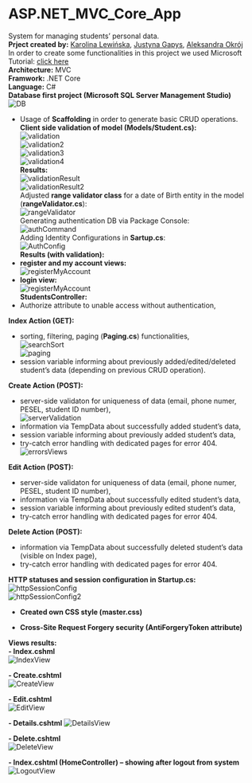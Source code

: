 # ASP.NET_MVC_Core_App
System for managing students’ personal data.<br />
**Prject created by:** [Karolina Lewińska](https://github.com/KarolinaLewinska), [Justyna Gapys](https://github.com/justynagapys), [Aleksandra Okrój](https://https://github.com/aleksandraokroj)<br />
In order to create some functionalities in this project we used Microsoft Tutorial: [click here](https://docs.microsoft.com/pl-pl/aspnet/mvc/overview/getting-started/getting-started-with-ef-using-mvc/sorting-filtering-and-paging-with-the-entity-framework-in-an-asp-net-mvc-application)<br />
**Architecture:** MVC<br />
**Framwork:** .NET Core<br />
**Language:** C#<br />
**Database first project (Microsoft SQL Server Management Studio)** <br />
![DB](https://github.com/KarolinaLewinska/ASP.NET_MVC_Core_App/blob/master/ReadmeImages/Db.PNG)<br />
- Usage of **Scaffolding** in order to generate basic CRUD operations.<br />
**Client side validation of model (Models/Student.cs):**<br />
![validation](https://github.com/KarolinaLewinska/ASP.NET_MVC_Core_App/blob/master/ReadmeImages/validationModel.PNG)<br />
![validation2](https://github.com/KarolinaLewinska/ASP.NET_MVC_Core_App/blob/master/ReadmeImages/validationModel2.PNG)<br />
![validation3](https://github.com/KarolinaLewinska/ASP.NET_MVC_Core_App/blob/master/ReadmeImages/validationModel3.PNG)<br />
![validation4](https://github.com/KarolinaLewinska/ASP.NET_MVC_Core_App/blob/master/ReadmeImages/validationModel4.PNG)<br />
**Results:**<br />
![validationResult](https://github.com/KarolinaLewinska/ASP.NET_MVC_Core_App/blob/master/ReadmeImages/validationModelResult.PNG)<br />
![validationResult2](https://github.com/KarolinaLewinska/ASP.NET_MVC_Core_App/blob/master/ReadmeImages/validationModelResult2.PNG)<br />
Adjusted **range validator class** for a date of Birth entity in the model (**rangeValidator.cs**):<br />
![rangeValidator](https://github.com/KarolinaLewinska/ASP.NET_MVC_Core_App/blob/master/ReadmeImages/rangeValidator.PNG)<br />
Generating authentication DB via Package Console:<br />
![authCommand](https://github.com/KarolinaLewinska/ASP.NET_MVC_Core_App/blob/master/ReadmeImages/authCommand.PNG)<br />
Adding Identity Configurations in **Sartup.cs**:<br />
![AuthConfig](https://github.com/KarolinaLewinska/ASP.NET_MVC_Core_App/blob/master/ReadmeImages/authConfig.PNG)<br />
**Results (with validation):**<br />
- **register and my account views:**<br />
![registerMyAccount](https://github.com/KarolinaLewinska/ASP.NET_MVC_Core_App/blob/master/ReadmeImages/authViews.PNG)<br />
- **login view:**<br />
![registerMyAccount](https://github.com/KarolinaLewinska/ASP.NET_MVC_Core_App/blob/master/ReadmeImages/loginViews.PNG)<br />
**StudentsController:**<br />
- Authorize attribute to unable access without authentication,<br />

**Index Action (GET):**<br />
- sorting, filtering, paging (**Paging.cs**) functionalities,<br />
![searchSort](https://github.com/KarolinaLewinska/ASP.NET_MVC_Core_App/blob/master/ReadmeImages/searchView.PNG)<br />
![paging](https://github.com/KarolinaLewinska/ASP.NET_MVC_Core_App/blob/master/ReadmeImages/pagingView.PNG)<br />
- session variable informing about previously added/edited/deleted student’s data (depending on previous CRUD operation).<br />

**Create Action (POST):**<br />
- server-side validaton for uniqueness of data (email, phone numer, PESEL, student ID number),<br />
![serverValidation](https://github.com/KarolinaLewinska/ASP.NET_MVC_Core_App/blob/master/ReadmeImages/serverValidation.PNG)<br />
- information via TempData about successfully added student’s data,<br />
- session variable informing about previously added student’s data,<br />
- try-catch error handling with dedicated pages for error 404.<br />
![errorsViews](https://github.com/KarolinaLewinska/ASP.NET_MVC_Core_App/blob/master/ReadmeImages/errorView.PNG)<br />

**Edit Action (POST):**<br />
- server-side validaton for uniqueness of data (email, phone numer, PESEL, student ID number),<br />
- information via TempData about successfully edited student’s data,<br />
- session variable informing about previously edited student’s data,<br />
- try-catch error handling with dedicated pages for error 404.<br />

**Delete Action (POST):**<br />
- information via TempData about successfully deleted student’s data (visible on Index page),<br />
- try-catch error handling with dedicated pages for error 404.<br />

**HTTP statuses and session configuration in Startup.cs:**<br />
![httpSessionConfig](https://github.com/KarolinaLewinska/ASP.NET_MVC_Core_App/blob/master/ReadmeImages/httpSessConfig.PNG)<br />
![httpSessionConfig2](https://github.com/KarolinaLewinska/ASP.NET_MVC_Core_App/blob/master/ReadmeImages/httpSessConfig2.PNG)<br />
- **Created own CSS style (master.css)**<br />

- **Cross-Site Request Forgery security (AntiForgeryToken attribute)**<br />

**Views results:**<br />
**- Index.cshml**<br />
![IndexView](https://github.com/KarolinaLewinska/ASP.NET_MVC_Core_App/blob/master/ReadmeImages/IndexView.PNG)<br />

**- Create.cshtml**<br />
![CreateView](https://github.com/KarolinaLewinska/ASP.NET_MVC_Core_App/blob/master/ReadmeImages/CreateView.PNG)<br />

**- Edit.cshtml**<br />
![EditView](https://github.com/KarolinaLewinska/ASP.NET_MVC_Core_App/blob/master/ReadmeImages/EditView.PNG)<br />

**- Details.cshtml**
![DetailsView](https://github.com/KarolinaLewinska/ASP.NET_MVC_Core_App/blob/master/ReadmeImages/DetailsView.PNG)<br />

**- Delete.cshtml**<br />
![DeleteView](https://github.com/KarolinaLewinska/ASP.NET_MVC_Core_App/blob/master/ReadmeImages/DeleteView.PNG)<br />

**- Index.cshtml (HomeController) – showing after logout from system**<br />
![LogoutView](https://github.com/KarolinaLewinska/ASP.NET_MVC_Core_App/blob/master/ReadmeImages/logoutPage.PNG)<br />




